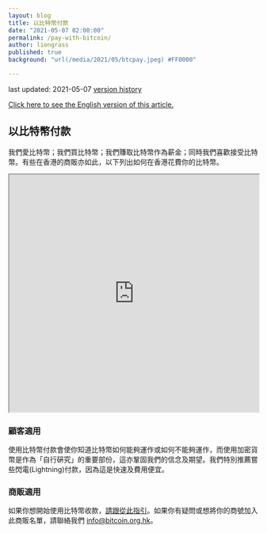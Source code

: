 ```yaml
---
layout: blog
title: 以比特幣付款
date: "2021-05-07 02:00:00"
permalink: /pay-with-bitcoin/
author: liongrass
published: true
background: "url(/media/2021/05/btcpay.jpeg) #FF0000"

---
```


last updated: 2021-05-07 [version history](https://github.com/bitcoinhk/bitcoinhk.github.io/commits/master/_posts/2021-05-07-pay-with-bitcoin.md)

[Click here to see the English version of this article.](https://www.bitcoin.org.hk/pay-with-bitcoin/)

## 以比特幣付款

我們愛比特幣；我們買比特幣；我們賺取比特幣作為薪金；同時我們喜歡接受比特幣。有些在香港的商販亦如此，以下列出如何在香港花費你的比特幣。

<iframe src="https://www.google.com/maps/d/u/1/embed?mid=1SG7zsgk0ZDjGfWv0Z99CN-c5eHZIsZOY" width="100%" height="480"></iframe>

### 顧客適用

使用比特幣付款會使你知道比特幣如何能夠運作或如何不能夠運作，而使用加密貨幣是作為「自行硏究」的重要部份，這亦鞏固我們的信念及期望。我們特別推薦嘗些閃電(Lightning)付款，因為這是快速及費用便宜。

### 商販適用

如果你想開始使用比特幣收款，[請跟從此指引](/accept-bitcoin/)。如果你有疑問或想將你的商號加入此商販名單，請聯絡我們 [info@bitcoin.org.hk](mailto:info@bitcoin.org.hk)。
